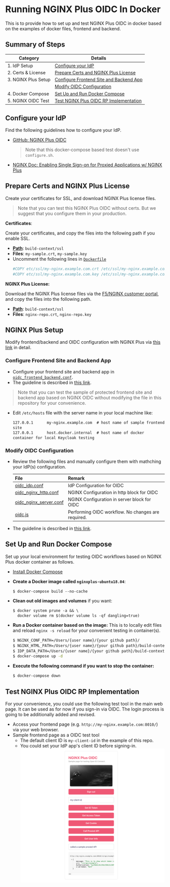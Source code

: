 # Running NGINX Plus OIDC In Docker
This is to provide how to set up and test NGINX Plus OIDC in docker based on the examples of docker files, frontend and backend.


## Summary of Steps
| Category            | Details                                                                             |
|---------------------|-------------------------------------------------------------------------------------|
| 1. IdP Setup        | [Configure your IdP](#configure-idp)                                                |
| 2. Certs & License  | [Prepare Certs and NGINX Plus License](#prepare-certs-and-nginx-plus-license)       |
| 3. NGINX Plus Setup | [Configure Frontend Site and Backend App](#configure-frontend-site-and-backend-app) |
|                     | [Modify OIDC Configuration](#modify-oidc-configuration)                             |
| 4. Docker Compose   | [Set Up and Run Docker Compose](#set-up-and-run-docker-compose)                     |
| 5. NGINX OIDC Test  | [Test NGINX Plus OIDC RP Implementation](#test-nginx-plus-oidc-rp-implementation)   |


## Configure your IdP
Find the following guidelines how to configure your IdP.
- [GitHub: NGINX Plus OIDC](https://github.com/nginxinc/nginx-openid-connect/#configuring-your-idp)
  > Note that this docker-compose based test doesn't use `configure.sh`.
- [NGINX Doc: Enabling Single Sign-on for Proxied Applications w/ NGINX Plus](https://docs.nginx.com/nginx/deployment-guides/single-sign-on/)


## Prepare Certs and NGINX Plus License
Create your certificates for SSL, and download NGINX Plus license files.
  > Note that you can test this NGINX Plus OIDC without certs. But we suggest that you configure them in your production.

**Certificates**:

Create your certificates, and copy the files into the following path if you enable SSL.
- [**Path**](./build-context/ssl): `build-context/ssl`
- **Files**: `my-sample.crt`, `my-sample.key`
- Uncomment the following lines in [`Dockerfile`](./docker-files/nginxplus-ubuntu18.04/Dockerfile) 
  ```bash
  #COPY etc/ssl/my-nginx.example.com.crt /etc/ssl/my-nginx.example.com.crt
  #COPY etc/ssl/my-nginx.example.com.key /etc/ssl/my-nginx.example.com.key
  ```

**NGINX Plus License:**

Download the NGINX Plus license files via the [F5/NGINX customer portal](https://cs.nginx.com/?_ga=2.268586425.912746048.1620625839-85838359.1596947109), and copy the files into the following path.
- [**Path**](./build-context/ssl): `build-context/ssl`
- **Files**: `nginx-repo.crt`, `nginx-repo.key`


## NGINX Plus Setup

Modify frontend/backend and OIDC configuration with NGINX Plus via [this link](https://github.com/shawnhankim/nginx-openid-connect#configuring-nginx-plus) in detail.


### Configure Frontend Site and Backend App

- Configure your frontend site and backend app in [`oidc_frontend_backend.conf`](../oidc_frontend_backend.conf). 
- The guideline is described in [this link](https://github.com/shawnhankim/nginx-openid-connect#configuring-nginx-plus).
> Note that you can test the sample of protected frontend site and backend app based on NGINX OIDC without modifying the file in this repository for your convenience.
- Edit `/etc/hosts` file with the server name in your local machine like:
  ```
  127.0.0.1      my-nginx.example.com  # host name of sample frontend site
  127.0.0.1      host.docker.internal  # host name of docker container for local Keycloak testing
  ```

### Modify OIDC Configuration

- Review the following files and manually configure them with mathching your IdP(s) configuration.

  | File                                                | Remark                                             |
  |-----------------------------------------------------|----------------------------------------------------|
  | [oidc_idp.conf](../oidc_idp.conf)                   | IdP Configuration for OIDC                         |
  | [oidc_nginx_http.conf](../oidc_nginx_http.conf)     | NGINX Configuration in http block for OIDC         |
  | [oidc_nginx_server.conf](../oidc_nginx_server.conf) | NGINX Configuration in server block for OIDC       |
  | [oidc.js](../oidc.js)                               | Performing OIDC workflow. No changes are required. |

- The guideline is described in [this link](https://github.com/shawnhankim/nginx-openid-connect#configuring-nginx-plus).


## Set Up and Run Docker Compose

Set up your local environment for testing OIDC workflows based on NGINX Plus docker container as follows.

- [Install Docker Compose](https://docs.docker.com/compose/install/)
- **Create a Docker image called `nginxplus-ubuntu18.04`**:
  ```
  $ docker-compose build --no-cache
   ```

- **Clean out old images and volumes** if you want:
  ```
  $ docker system prune -a && \
    docker volume rm $(docker volume ls -qf dangling=true)
  ```

- **Run a Docker container based on the image:**
  This is to locally edit files and reload `nginx -s reload` for your convenient testing in container(s).
  ```bash
  $ NGINX_CONF_PATH=/Users/{user name}/{your github path}/
  $ NGINX_HTML_PATH=/Users/{user name}/{your github path}/build-context/content
  $ IDP_DATA_PATH=/Users/{user name}/{your github path}/build-context/data
  $ docker-compose up -d
  ```

- **Execute the following command if you want to stop the container:**
  ```bash
  $ docker-compose down
  ```

## Test NGINX Plus OIDC RP Implementation

For your convenience, you could use the following test tool in the main web page. It can be used as for now if you sign-in via OIDC. The login process is going to be additionally added and revised.

- Access your frontend page (e.g. `http://my-nginx.example.com:8010/`) via your web browser.
- Sample frontend page as a OIDC test tool
  - The default client ID is `my-client-id` in the example of this repo.
  - You could set your IdP app's client ID before signing-in.
  ![](./img/nginx-oidc-test-tool.png)
  